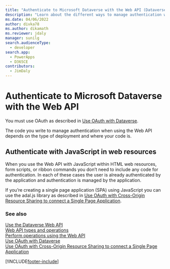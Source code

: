 ```yaml
---
title: "Authenticate to Microsoft Dataverse with the Web API (Dataverse)| Microsoft Docs"
description: "Learn about the different ways to manage authentication when using the Web API"
ms.date: 04/06/2022
author: divka78
ms.author: dikamath
ms.reviewer: jdaly
manager: sunilg
search.audienceType: 
  - developer
search.app: 
  - PowerApps
  - D365CE
contributors: 
  - JimDaly
---
```

# Authenticate to Microsoft Dataverse with the Web API

You must use OAuth as described in [Use OAuth with Dataverse](../authenticate-oauth.md).

The code you write to manage authentication when using the Web API depends on the type of deployment and where your code is.  
  
## Authenticate with JavaScript in web resources

When you use the Web API with JavaScript within HTML web resources, form scripts, or ribbon commands you don’t need to include any code for authentication. In each of these cases the user is already authenticated by the application and authentication is managed by the application.  

If you’re creating a single page application (SPA) using JavaScript you can use the adal.js library as described in [Use OAuth with Cross-Origin Resource Sharing  to connect a Single Page Application](../oauth-cross-origin-resource-sharing-connect-single-page-application.md).  
  
### See also
 
[Use the Dataverse Web API](overview.md)<br />
[Web API types and operations](web-api-types-operations.md)<br />
[Perform operations using the Web API](perform-operations-web-api.md)<br />
[Use OAuth with Dataverse](../authenticate-oauth.md)<br />
[Use OAuth with Cross-Origin Resource Sharing to connect a Single Page Application](../oauth-cross-origin-resource-sharing-connect-single-page-application.md)

[!INCLUDE[footer-include](../../../includes/footer-banner.md)]